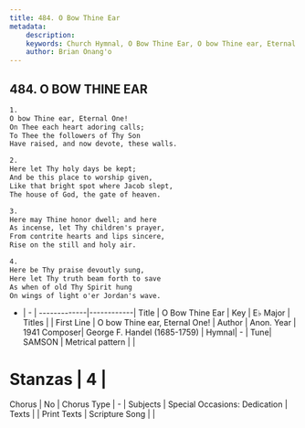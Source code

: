 ```yaml
---
title: 484. O Bow Thine Ear
metadata:
    description: 
    keywords: Church Hymnal, O Bow Thine Ear, O bow Thine ear, Eternal One!, 
    author: Brian Onang'o
---
```



## 484. O BOW THINE EAR

```txt
1.
O bow Thine ear, Eternal One! 
On Thee each heart adoring calls; 
To Thee the followers of Thy Son 
Have raised, and now devote, these walls. 

2.
Here let Thy holy days be kept; 
And be this place to worship given, 
Like that bright spot where Jacob slept, 
The house of God, the gate of heaven. 

3.
Here may Thine honor dwell; and here 
As incense, let Thy children's prayer, 
From contrite hearts and lips sincere, 
Rise on the still and holy air. 

4.
Here be Thy praise devoutly sung, 
Here let Thy truth beam forth to save 
As when of old Thy Spirit hung 
On wings of light o'er Jordan's wave.
```

- |   -  |
-------------|------------|
Title | O Bow Thine Ear |
Key | E♭ Major |
Titles |  |
First Line | O bow Thine ear, Eternal One! |
Author | Anon.
Year | 1941
Composer| George F. Handel (1685-1759) |
Hymnal|  - |
Tune| SAMSON |
Metrical pattern | |
# Stanzas | 4 |
Chorus | No |
Chorus Type | - |
Subjects | Special Occasions: Dedication |
Texts |  |
Print Texts | 
Scripture Song |  |
  
